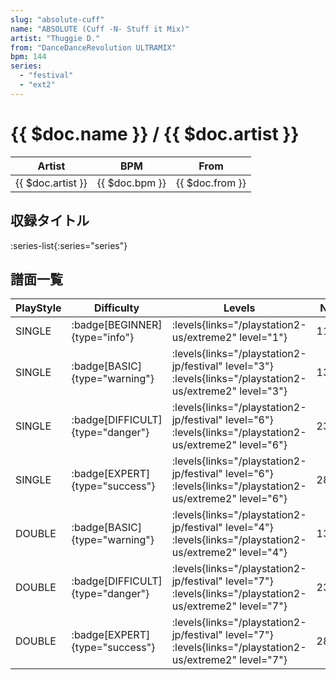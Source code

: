 ```yaml
---
slug: "absolute-cuff"
name: "ABSOLUTE (Cuff -N- Stuff it Mix)"
artist: "Thuggie D."
from: "DanceDanceRevolution ULTRAMIX"
bpm: 144
series:
  - "festival"
  - "ext2"
---
```


# {{ $doc.name }} / {{ $doc.artist }}

|Artist|BPM|From|
|------|---|----|
|{{ $doc.artist }}|{{ $doc.bpm }}|{{ $doc.from }}|

## 収録タイトル

:series-list{:series="series"}

## 譜面一覧

|PlayStyle|Difficulty|Levels|Notes|Movie|
|---------|----------|------|-----|-----|
|SINGLE| :badge[BEGINNER]{type="info"}| :levels{links="/playstation2-us/extreme2" level="1"}|112/0||
|SINGLE| :badge[BASIC]{type="warning"}|<div class="field is-grouped is-grouped-multiline"> :levels{links="/playstation2-jp/festival" level="3"}  :levels{links="/playstation2-us/extreme2" level="3"}</div>|132/25||
|SINGLE| :badge[DIFFICULT]{type="danger"}|<div class="field is-grouped is-grouped-multiline"> :levels{links="/playstation2-jp/festival" level="6"}  :levels{links="/playstation2-us/extreme2" level="6"}</div>|236/39||
|SINGLE| :badge[EXPERT]{type="success"}|<div class="field is-grouped is-grouped-multiline"> :levels{links="/playstation2-jp/festival" level="6"}  :levels{links="/playstation2-us/extreme2" level="6"}</div>|281/40||
|DOUBLE| :badge[BASIC]{type="warning"}|<div class="field is-grouped is-grouped-multiline"> :levels{links="/playstation2-jp/festival" level="4"}  :levels{links="/playstation2-us/extreme2" level="4"}</div>|133/25||
|DOUBLE| :badge[DIFFICULT]{type="danger"}|<div class="field is-grouped is-grouped-multiline"> :levels{links="/playstation2-jp/festival" level="7"}  :levels{links="/playstation2-us/extreme2" level="7"}</div>|236/39||
|DOUBLE| :badge[EXPERT]{type="success"}|<div class="field is-grouped is-grouped-multiline"> :levels{links="/playstation2-jp/festival" level="7"}  :levels{links="/playstation2-us/extreme2" level="7"}</div>|280/43||
